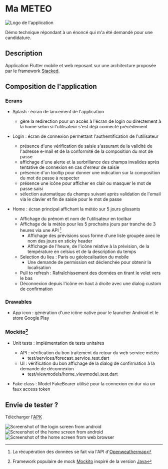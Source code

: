 # Ma METEO

![Logo de l'application](/assets/logo.png)

Démo technique répondant à un énoncé qui m'a été demandé pour une candidature.

## Description

Application Flutter mobile et web reposant sur une architecture proposée par le framework [Stacked](https://stacked.filledstacks.com/).

## Composition de l'application

### Ecrans

- Splash : écran de lancement de l'application
  - gère la redirection pour un accès à l'écran de login ou directement à la home selon si l'utilisateur s'est déjà connecté précédement

- Login : écran de connexion permettant l'authentification de l'utilisateur
  - présence d'une vérification de saisie s'assurant de la validité de l'adresse e-mail et de la conformité de la composition du mot de passe
  - affichage d'une alerte et la surbrillance des champs invalides après tentative de connexion en cas d'erreur de saisie
  - présence d'un tooltip pour donner une indication sur la composition du mot de passe à respecter
  - présence une icône pour afficher en clair ou masquer le mot de passe saisi
  - sélection automatique du champs suivant après validation de l'email via le clavier et fin de saisie pour le mot de passe 

- Home : écran principal affichant la météo sur 5 jours glissants
  - Affichage du prénom et nom de l'utilisateur en toolbar
  - Affichage de la météo pour les 5 prochains jours par tranche de 3 heures via une API [^1]
    - Affichage des prévisions sous forme d'une liste groupée avec le nom des jours en sticky header
    - Affichage de l'heure, de l'icône relative à la prévision, de la température en celsius et de la description du temps
  - Selection du lieu : Paris ou géolocalisation du mobile
    - Une demande de permission est déclenchée pour obtenir la localisation
  - Pull to refresh : Rafraîchissement des données en tirant le volet vers le bas
  - Déconnexion depuis l'icône en haut à droite avec une dialog custom de confirmation

### Drawables 
- App icon : génération d'une icône native pour le launcher Android et le store Google Play

### Mockito[^2]
- Unit tests : implémentation de tests unitaires
  - API : vérification du bon traitement du retour du web service météo
    - test/services/forecast_service_test.dart
  - UI : vérification du bon affichage de la dialog de confirmation à la demande de déconnexion
    - test/viewmodels/home_viewmodel_test.dart

- Fake class : Model FakeBearer utilisé pour la connexion en dur via un faux access token

## Envie de tester ?
Télécharger l'[APK](/apk/meteo.apk)

[^1]:La récupération des données se fait via l'API d'[Openweathermap](https://openweathermap.org/forecast5)
[^2]:Framework populaire de mock [Mockito](https://pub.dev/packages/mockito) inspiré de la version [Java](https://github.com/mockito/mockito)

![Screenshot of the login screen from android](/screenshots/login.png)
![Screenshot of the home screen from android](/screenshots/home.png)
![Screenshot of the home screen from web browser](/screenshots/web.png)